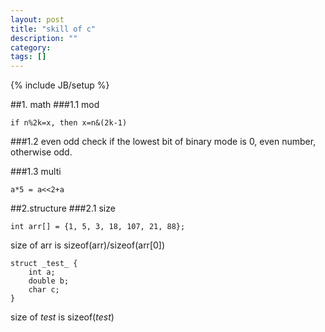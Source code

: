 ```yaml
---
layout: post
title: "skill of c"
description: ""
category: 
tags: []
---
```

{% include JB/setup %}

##1. math
###1.1 mod

	if n%2k=x, then x=n&(2k-1)

###1.2 even odd check
if the lowest bit of binary mode is 0, even number, otherwise odd.

###1.3 multi 

	a*5 = a<<2+a

##2.structure
###2.1 size

	int arr[] = {1, 5, 3, 18, 107, 21, 88};

size of arr is sizeof(arr)/sizeof(arr[0])

	struct _test_ {
		int a;
		double b;
		char c;
	}

size of _test_ is sizeof(_test_)

